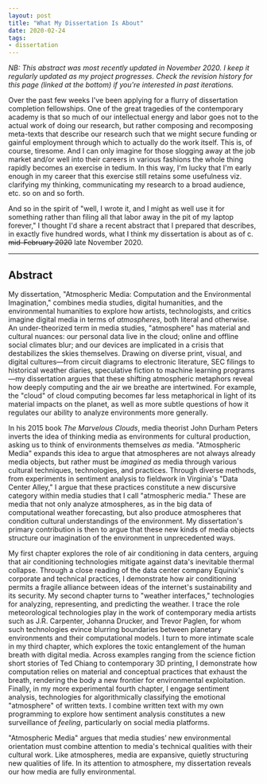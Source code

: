```yaml
---
layout: post
title: "What My Dissertation Is About"
date: 2020-02-24
tags:
- dissertation
---
```


*NB: This abstract was most recently updated in November 2020. I keep it regularly updated as my project progresses. Check the revision history for this page (linked at the bottom) if you're interested in past iterations.*

<!--more-->

Over the past few weeks I've been applying for a flurry of dissertation completion fellowships. One of the great tragedies of the contemporary academy is that so much of our intellectual energy and labor goes not to the actual work of doing our research, but rather composing and recomposing meta-texts that describe our research such that we might secure funding or gainful employment through which to actually do the work itself. This is, of course, tiresome. And I can only imagine for those slogging away at the job market and/or well into their careers in various fashions the whole thing rapidly becomes an exercise in tedium. In this way, I'm lucky that I'm early enough in my career that this exercise still retains some usefulness viz. clarifying my thinking, communicating my research to a broad audience, etc. so on and so forth. 

And so in the spirit of "well, I wrote it, and I might as well use it for something rather than filing all that labor away in the pit of my laptop forever," I thought I'd share a recent abstract that I prepared that describes, in exactly five hundred words, what I think my dissertation is about as of c. ~~mid-February 2020~~ late November 2020. 

***

## Abstract

My dissertation, "Atmospheric Media: Computation and the Environmental Imagination," combines media studies, digital humanities, and the environmental humanities to explore how artists, technologists, and critics imagine digital media in terms of *atmospheres*, both literal and otherwise. An under-theorized term in media studies, "atmosphere" has material and cultural nuances: our personal data live in the cloud; online and offline social climates blur; and our devices are implicated in a crisis that destabilizes the skies themselves. Drawing on diverse print, visual, and digital cultures—from circuit diagrams to electronic literature, SEC filings to historical weather diaries, speculative fiction to machine learning programs—my dissertation argues that these shifting atmospheric metaphors reveal how deeply computing and the air we breathe are intertwined. For example, the "cloud" of cloud computing becomes far less metaphorical in light of its material impacts on the planet, as well as more subtle questions of how it regulates our ability to analyze environments more generally.

In his 2015 book *The Marvelous Clouds*, media theorist John Durham Peters inverts the idea of thinking media as environments for cultural production, asking us to think of environments themselves *as* media. "Atmospheric Media" expands this idea to argue that atmospheres are not always already media objects, but rather must be *imagined as* media through various cultural techniques, technologies, and practices. Through diverse methods, from experiments in sentiment analysis to fieldwork in Virginia's "Data Center Alley," I argue that these practices constitute a new discursive category within media studies that I call "atmospheric media." These are media that not only analyze atmospheres, as in the big data of computational weather forecasting, but also produce atmospheres that condition cultural understandings of the environment. My dissertation's primary contribution is then to argue that these new kinds of media objects structure our imagination of the environment in unprecedented ways. 

My first chapter explores the role of air conditioning in data centers, arguing that air conditioning technologies mitigate against data's inevitable thermal collapse. Through a close reading of the data center company Equinix's corporate and technical practices, I demonstrate how air conditioning permits a fragile alliance between ideas of the internet's sustainability and its security. My second chapter turns to "weather interfaces," technologies for analyzing, representing, and predicting the weather. I trace the role meteorological technologies play in the work of contemporary media artists such as J.R. Carpenter, Johanna Drucker, and Trevor Paglen, for whom such technologies evince blurring boundaries between planetary environments and their computational models. I turn to more intimate scale in my third chapter, which explores the toxic entanglement of the human breath with digital media. Across examples ranging from the science fiction short stories of Ted Chiang to contemporary 3D printing, I demonstrate how computation relies on material and conceptual practices that exhaust the breath, rendering the body a new frontier for environmental exploitation. Finally, in my more experimental fourth chapter, I engage sentiment analysis, technologies for algorithmically classifying the emotional "atmosphere" of written texts. I combine written text with my own programming to explore how sentiment analysis constitutes a new surveillance of *feeling*, particularly on social media platforms. 

"Atmospheric Media" argues that media studies’ new environmental orientation must combine attention to media's technical qualities with their cultural work. Like atmospheres, media are expansive, quietly structuring new qualities of life. In its attention to atmosphere, my dissertation reveals our how media are fully environmental. 